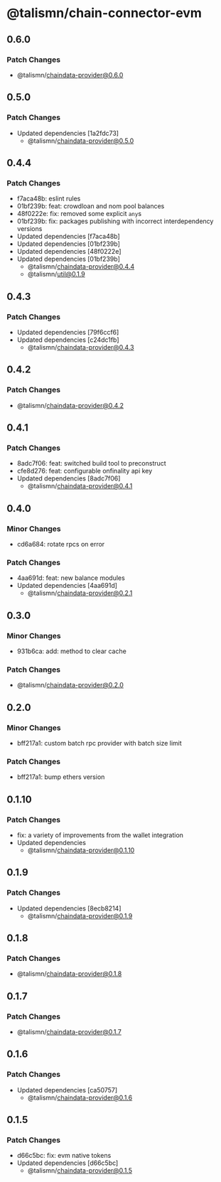 # @talismn/chain-connector-evm

## 0.6.0

### Patch Changes

- @talismn/chaindata-provider@0.6.0

## 0.5.0

### Patch Changes

- Updated dependencies [1a2fdc73]
  - @talismn/chaindata-provider@0.5.0

## 0.4.4

### Patch Changes

- f7aca48b: eslint rules
- 01bf239b: feat: crowdloan and nom pool balances
- 48f0222e: fix: removed some explicit `any`s
- 01bf239b: fix: packages publishing with incorrect interdependency versions
- Updated dependencies [f7aca48b]
- Updated dependencies [01bf239b]
- Updated dependencies [48f0222e]
- Updated dependencies [01bf239b]
  - @talismn/chaindata-provider@0.4.4
  - @talismn/util@0.1.9

## 0.4.3

### Patch Changes

- Updated dependencies [79f6ccf6]
- Updated dependencies [c24dc1fb]
  - @talismn/chaindata-provider@0.4.3

## 0.4.2

### Patch Changes

- @talismn/chaindata-provider@0.4.2

## 0.4.1

### Patch Changes

- 8adc7f06: feat: switched build tool to preconstruct
- cfe8d276: feat: configurable onfinality api key
- Updated dependencies [8adc7f06]
  - @talismn/chaindata-provider@0.4.1

## 0.4.0

### Minor Changes

- cd6a684: rotate rpcs on error

### Patch Changes

- 4aa691d: feat: new balance modules
- Updated dependencies [4aa691d]
  - @talismn/chaindata-provider@0.2.1

## 0.3.0

### Minor Changes

- 931b6ca: add: method to clear cache

### Patch Changes

- @talismn/chaindata-provider@0.2.0

## 0.2.0

### Minor Changes

- bff217a1: custom batch rpc provider with batch size limit

### Patch Changes

- bff217a1: bump ethers version

## 0.1.10

### Patch Changes

- fix: a variety of improvements from the wallet integration
- Updated dependencies
  - @talismn/chaindata-provider@0.1.10

## 0.1.9

### Patch Changes

- Updated dependencies [8ecb8214]
  - @talismn/chaindata-provider@0.1.9

## 0.1.8

### Patch Changes

- @talismn/chaindata-provider@0.1.8

## 0.1.7

### Patch Changes

- @talismn/chaindata-provider@0.1.7

## 0.1.6

### Patch Changes

- Updated dependencies [ca50757]
  - @talismn/chaindata-provider@0.1.6

## 0.1.5

### Patch Changes

- d66c5bc: fix: evm native tokens
- Updated dependencies [d66c5bc]
  - @talismn/chaindata-provider@0.1.5
